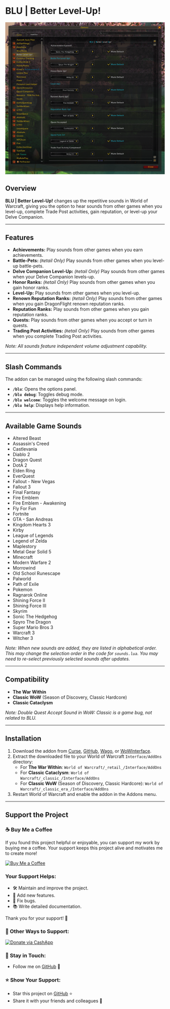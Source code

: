 # BLU | Better Level-Up!

![](https://github.com/donniedice/BLU/blob/main/images/preview.png)

## Overview
**BLU | Better Level-Up!** changes up the repetitive sounds in World of Warcraft, giving you the option to hear sounds from other games when you level-up, complete Trade Post activities, gain reputation, or level-up your Delve Companion.

---

## Features
- **Achievements:** Play sounds from other games when you earn achievements.
- **Battle-Pets:** *(`R`etail Only)* Play sounds from other games when you level-up battle-pets.
- **Delve Companion Level-Up:** *(`R`etail Only)* Play sounds from other games when your Delve Companion levels-up.
- **Honor Ranks:** *(`R`etail Only)* Play sounds from other games when you gain honor ranks.
- **Level-Up:** Play sounds from other games when you level-up.
- **Renown Reputation Ranks:** *(`R`etail Only)* Play sounds from other games when you gain DragonFlight renown reputation ranks.
- **Reputation Ranks:** Play sounds from other games when you gain reputation ranks.
- **Quests:** Play sounds from other games when you accept or turn in quests.
- **Trading Post Activities:** *(`R`etail Only)* Play sounds from other games when you complete Trading Post activities.

*Note: All sounds feature independent volume adjustment capability.*

---

## Slash Commands

The addon can be managed using the following slash commands:

- **`/blu`**: Opens the options panel.
- **`/blu debug`**: Toggles debug mode.
- **`/blu welcome`**: Toggles the welcome message on login.
- **`/blu help`**: Displays help information.

---

## Available Game Sounds
- Altered Beast
- Assassin's Creed
- Castlevania
- Diablo 2
- Dragon Quest
- DotA 2
- Elden Ring
- EverQuest
- Fallout - New Vegas
- Fallout 3
- Final Fantasy
- Fire Emblem
- Fire Emblem - Awakening
- Fly For Fun
- Fortnite
- GTA - San Andreas
- Kingdom Hearts 3
- Kirby
- League of Legends
- Legend of Zelda
- Maplestory
- Metal Gear Solid 5
- Minecraft
- Modern Warfare 2
- Morrowind
- Old School Runescape
- Palworld
- Path of Exile
- Pokemon
- Ragnarok Online
- Shining Force II
- Shining Force III
- Skyrim
- Sonic The Hedgehog
- Spyro The Dragon
- Super Mario Bros 3
- Warcraft 3
- Witcher 3

*Note: When new sounds are added, they are listed in alphabetical order. This may change the selection order in the code for `sounds.lua`. You may need to re-select previously selected sounds after updates.*

---

## Compatibility
- **The War Within**
- **Classic WoW** (Season of Discovery, Classic Hardcore)
- **Classic Cataclysm**

*Note: Double Quest Accept Sound in WoW: Classic is a game bug, not related to BLU.*

---

## Installation
1. Download the addon from [Curse](https://www.curseforge.com/wow/addons/blu-better-level-up), [GitHub](https://github.com/donniedice/BLU), [Wago](https://addons.wago.io/addons/blu), or [WoWInterface](https://www.wowinterface.com/downloads/info26465-BLU-BetterLevelUp.html).
2. Extract the downloaded file to your World of Warcraft `Interface/AddOns` directory:
   - For **The War Within**: `World of Warcraft/_retail_/Interface/AddOns`
   - For **Classic Cataclysm**: `World of Warcraft/_classic_/Interface/AddOns`
   - For **Classic WoW** (Season of Discovery, Classic Hardcore): `World of Warcraft/_classic_era_/Interface/AddOns`
3. Restart World of Warcraft and enable the addon in the Addons menu.

---

## Support the Project

### ☕️ Buy Me a Coffee
If you found this project helpful or enjoyable, you can support my work by buying me a coffee. Your support keeps this project alive and motivates me to create more!

[![Buy Me a Coffee](https://img.shields.io/badge/☕️-Buy%20Me%20a%20Coffee-orange?style=flat-square&logo=buy-me-a-coffee)](https://www.buymeacoffee.com/donniedice)

### Your Support Helps:
- 🛠️ Maintain and improve the project.
- 🚀 Add new features.
- 🐛 Fix bugs.
- 📚 Write detailed documentation.

Thank you for your support! 🙏

### 💸 Other Ways to Support:
[![Donate via CashApp](https://img.shields.io/static/v1?label=Donate&message=CashApp&color=brightgreen)](https://bit.ly/3fyxxSU)

### 💬 Stay in Touch:
- Follow me on [GitHub](https://github.com/donniedice) 🐙

### ⭐️ Show Your Support:
- Star this project on [GitHub](https://github.com/donniedice/BLU) ⭐️
- Share it with your friends and colleagues 📢
